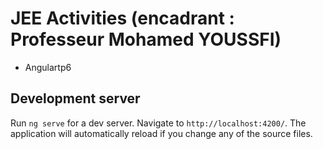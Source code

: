 # JEE Activities (encadrant : Professeur Mohamed YOUSSFI)

- Angulartp6 


## Development server

Run `ng serve` for a dev server. Navigate to `http://localhost:4200/`. The application will automatically reload if you change any of the source files.


